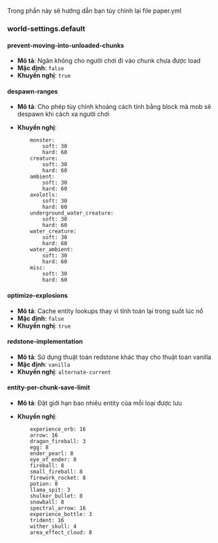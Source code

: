 Trong phần này sẽ hướng dẫn bạn tùy chỉnh lại file paper.yml

### world-settings.default

#### prevent-moving-into-unloaded-chunks

- **Mô tả**: Ngăn không cho người chơi đi vào chunk chưa được load
- **Mặc định**: `false`
- **Khuyến nghị**: `true`

#### despawn-ranges

- **Mô tả**: Cho phép tùy chỉnh khoảng cách tính bằng block mà mob sẽ despawn khi cách xa người chơi
- **Khuyến nghị**:

  ```
      monster:
          soft: 30
          hard: 60
      creature:
          soft: 30
          hard: 60
      ambient:
          soft: 30
          hard: 60
      axolotls:
          soft: 30
          hard: 60
      underground_water_creature:
          soft: 30
          hard: 60
      water_creature:
          soft: 30
          hard: 60
      water_ambient:
          soft: 30
          hard: 60
      misc:
          soft: 30
          hard: 60
  ```

#### optimize-explosions

- **Mô tả**: Cache entity lookups thay vì tính toán lại trong suốt lúc nổ
- **Mặc định**: `false`
- **Khuyến nghị**: `true`

#### redstone-implementation

- **Mô tả**: Sử dụng thuật toán redstone khác thay cho thuật toán vanilla
- **Mặc định**: `vanilla`
- **Khuyến nghị**: `alternate-current`

#### entity-per-chunk-save-limit

- **Mô tả**: Đặt giới hạn bao nhiêu entity của mỗi loại được lưu
- **Khuyến nghị**:

  ```
      experience_orb: 16
      arrow: 16
      dragon_fireball: 3
      egg: 8
      ender_pearl: 8
      eye_of_ender: 8
      fireball: 8
      small_fireball: 8
      firework_rocket: 8
      potion: 8
      llama_spit: 3
      shulker_bullet: 8
      snowball: 8
      spectral_arrow: 16
      experience_bottle: 3
      trident: 16
      wither_skull: 4
      area_effect_cloud: 8
  ```
